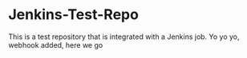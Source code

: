 # Jenkins-Test-Repo

This is a test repository that is integrated with a Jenkins job.
Yo yo yo, webhook added, here we go
